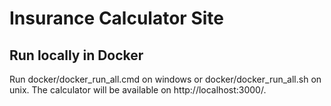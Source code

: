 # Insurance Calculator Site

## Run locally in Docker
Run docker/docker_run_all.cmd on windows or docker/docker_run_all.sh on unix. The calculator will be available on http://localhost:3000/.
